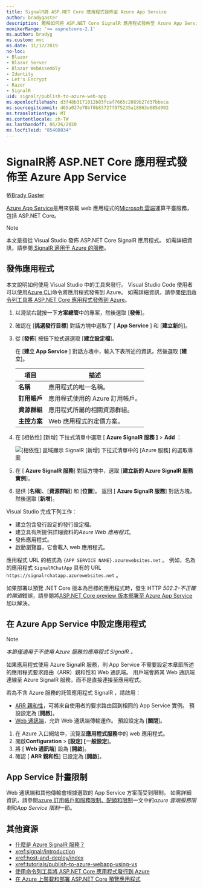 ```yaml
---
title: SignalR將 ASP.NET Core 應用程式發佈至 Azure App Service
author: bradygaster
description: 瞭解如何將 ASP.NET Core SignalR 應用程式發佈至 Azure App Service。
monikerRange: '>= aspnetcore-2.1'
ms.author: bradyg
ms.custom: mvc
ms.date: 11/12/2019
no-loc:
- Blazor
- Blazor Server
- Blazor WebAssembly
- Identity
- Let's Encrypt
- Razor
- SignalR
uid: signalr/publish-to-azure-web-app
ms.openlocfilehash: d3f48b3171012b03fcaf7665c2089b27d37bbeca
ms.sourcegitcommit: d65a027e78bf0b83727f975235a18863e685d902
ms.translationtype: MT
ms.contentlocale: zh-TW
ms.lasthandoff: 06/26/2020
ms.locfileid: "85408834"
---
```

# <a name="publish-an-aspnet-core-signalr-app-to-azure-app-service"></a>SignalR將 ASP.NET Core 應用程式發佈至 Azure App Service

依[Brady Gaster](https://twitter.com/bradygaster)

[Azure App Service](/azure/app-service/app-service-web-overview)是用來裝載 web 應用程式的[Microsoft 雲端](https://azure.microsoft.com/)運算平臺服務，包括 ASP.NET Core。

> [!NOTE]
> 本文是指從 Visual Studio 發佈 ASP.NET Core SignalR 應用程式。 如需詳細資訊，請參閱[ SignalR 適用于 Azure 的服務](https://azure.microsoft.com/services/signalr-service)。

## <a name="publish-the-app"></a>發佈應用程式

本文說明如何使用 Visual Studio 中的工具來發行。 Visual Studio Code 使用者可以使用[Azure CLI](/cli/azure)命令將應用程式發佈到 Azure。 如需詳細資訊，請參閱[使用命令列工具將 ASP.NET Core 應用程式發佈到 Azure](/azure/app-service/app-service-web-get-started-dotnet)。

1. 以滑鼠右鍵按一下**方案總管**中的專案，然後選取 [**發佈**]。

1. 確認在 [**挑選發行目標**] 對話方塊中選取了 [ **App Service** ] 和 [**建立新**的]。

1. 從 [**發佈**] 按鈕下拉式選選取 [**建立設定檔**]。

   在 [**建立 App Service** ] 對話方塊中，輸入下表所述的資訊，然後選取 [**建立**]。

   | 項目               | 描述 |
   | ------------------ | ----------- |
   | **名稱**           | 應用程式的唯一名稱。 |
   | **訂用帳戶**   | 應用程式使用的 Azure 訂用帳戶。 |
   | **資源群組** | 應用程式所屬的相關資源群組。 |
   | **主控方案**   | Web 應用程式的定價方案。 |

1. 在 [相依性] [新增] 下拉式清單中選取 [ **Azure SignalR 服務** **]**  >  **Add** ：

   ![[相依性] 區域顯示 SignalR [新增] 下拉式清單中的 [Azure 服務] 的選取專案](publish-to-azure-web-app/_static/signalr-service-dependency.png)

1. 在 [ **Azure SignalR 服務**] 對話方塊中，選取 [**建立新的 Azure SignalR 服務實例**]。

1. 提供 [**名稱**]、[**資源群組**] 和 [**位置**]。 返回 [ **Azure SignalR 服務**] 對話方塊，然後選取 [**新增**]。

Visual Studio 完成下列工作：

* 建立包含發行設定的發行設定檔。
* 建立具有所提供詳細資料的*Azure Web 應用程式*。
* 發佈應用程式。
* 啟動瀏覽器，它會載入 web 應用程式。

應用程式 URL 的格式為 `{APP SERVICE NAME}.azurewebsites.net` 。 例如，名為的應用程式 `SignalRChatApp` 具有的 URL `https://signalrchatapp.azurewebsites.net` 。

如果部署以預覽 .NET Core 版本為目標的應用程式時，發生 HTTP *502.2-不正確的閘道*錯誤，請參閱將[ASP.NET Core preview 版本部署至 Azure App Service](xref:host-and-deploy/azure-apps/index#deploy-aspnet-core-preview-release-to-azure-app-service)加以解決。

## <a name="configure-the-app-in-azure-app-service"></a>在 Azure App Service 中設定應用程式

> [!NOTE]
> *本節僅適用于不使用 Azure 服務的應用程式 SignalR 。*
>
> 如果應用程式使用 Azure SignalR 服務，則 App Service 不需要設定本章節所述的應用程式要求路由（ARR）親和性和 Web 通訊端。 用戶端會將其 Web 通訊端連線至 Azure SignalR 服務，而不是直接連接至應用程式。

若為不含 Azure 服務的託管應用程式 SignalR ，請啟用：

* [ARR 親和性](https://azure.github.io/AppService/2016/05/16/Disable-Session-affinity-cookie-(ARR-cookie)-for-Azure-web-apps.html)，可將來自使用者的要求路由回到相同的 App Service 實例。 預設設定為 [**開啟**]。
* [Web 通訊端](xref:fundamentals/websockets)，允許 Web 通訊端傳輸運作。 預設設定為 [**關閉**]。

1. 在 Azure 入口網站中，流覽至**應用程式服務**中的 web 應用程式。
1. 開啟**Configuration**  >  **[設定] [一般設定**]。
1. 將 [ **Web 通訊端**] 設為 [**開啟**]。
1. 確認 [ **ARR 親和性**] 已設定為 [**開啟**]。

## <a name="app-service-plan-limits"></a>App Service 計畫限制

Web 通訊端和其他傳輸會根據選取的 App Service 方案而受到限制。 如需詳細資訊，請參閱[azure 訂用帳戶和服務限制、配額和限制](/azure/azure-subscription-service-limits#app-service-limits)一文中的*azure 雲端服務限制*和*App Service 限制*一節。

## <a name="additional-resources"></a>其他資源

* [什麼是 Azure SignalR 服務？](/azure/azure-signalr/signalr-overview)
* <xref:signalr/introduction>
* <xref:host-and-deploy/index>
* <xref:tutorials/publish-to-azure-webapp-using-vs>
* [使用命令列工具將 ASP.NET Core 應用程式發行到 Azure](/azure/app-service/app-service-web-get-started-dotnet)
* [在 Azure 上裝載和部署 ASP.NET Core 預覽應用程式](xref:host-and-deploy/azure-apps/index#deploy-aspnet-core-preview-release-to-azure-app-service)
